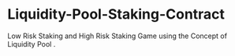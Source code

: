# Liquidity-Pool-Staking-Contract
Low Risk Staking and High Risk Staking Game using the Concept of Liquidity Pool . 
